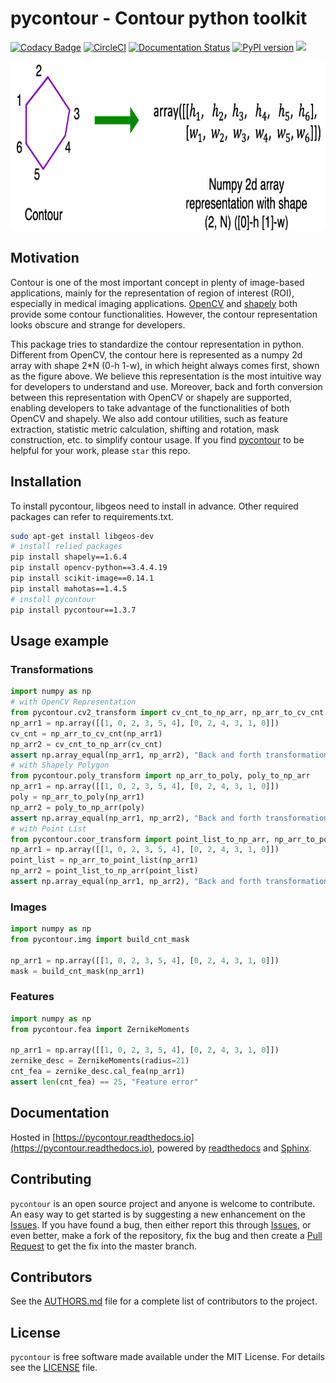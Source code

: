 pycontour - Contour python toolkit
============
[![Codacy Badge](https://api.codacy.com/project/badge/Grade/7a79d543daca49f49d2c8e90bc9b14ce)](https://app.codacy.com/app/PingjunChen/pycontour?utm_source=github.com&utm_medium=referral&utm_content=PingjunChen/pycontour&utm_campaign=Badge_Grade_Dashboard)
[![CircleCI](https://circleci.com/gh/PingjunChen/pycontour.svg?style=svg)](https://circleci.com/gh/PingjunChen/pycontour)
[![Documentation Status](https://readthedocs.org/projects/pycontour/badge/?version=latest)](https://pycontour.readthedocs.io/en/latest/?badge=latest)
[![PyPI version](https://badge.fury.io/py/pycontour.svg)](https://badge.fury.io/py/pycontour)
![](https://img.shields.io/github/stars/PingjunChen/pycontour.svg)
<!-- [![Donate](https://img.shields.io/badge/Donate-PayPal-green.svg)](https://www.paypal.me/PingjunChen) -->

<img src="./docs/media/contour_representation.png" width="800" height="270" alt="contour representation">

Motivation
------------
Contour is one of the most important concept in plenty of image-based applications, mainly for the representation of region of interest (ROI), especially in medical imaging applications. [OpenCV](http://opencv-python-tutroals.readthedocs.io/en/latest/py_tutorials/py_tutorials.html) and [shapely](http://shapely.readthedocs.io/en/stable/manual.html) both provide some contour functionalities. However, the contour representation looks obscure and strange for developers.

This package tries to standardize the contour representation in python. Different from OpenCV, the contour here is represented as a numpy 2d array with shape 2*N (0-h 1-w), in which height always comes first, shown as the figure above. We believe this representation is the most intuitive way for developers to understand and use. Moreover, back and forth conversion between this representation with OpenCV or shapely are supported, enabling developers to take advantage of the functionalities of both OpenCV and shapely. We also add contour utilities, such as feature extraction, statistic metric calculation, shifting and rotation, mask construction, etc. to simplify contour usage. If you find [pycontour](https://github.com/PingjunChen/pycontour) to be helpful for your work, please `star` this repo.

Installation
------------
To install pycontour, libgeos need to install in advance. Other required packages can refer to requirements.txt.
```bash
sudo apt-get install libgeos-dev
# install relied packages
pip install shapely==1.6.4
pip install opencv-python==3.4.4.19
pip install scikit-image==0.14.1
pip install mahotas==1.4.5
# install pycontour
pip install pycontour==1.3.7
```

Usage example
------------

### Transformations
```python
import numpy as np
# with OpenCV Representation
from pycontour.cv2_transform import cv_cnt_to_np_arr, np_arr_to_cv_cnt
np_arr1 = np.array([[1, 0, 2, 3, 5, 4], [0, 2, 4, 3, 1, 0]])
cv_cnt = np_arr_to_cv_cnt(np_arr1)
np_arr2 = cv_cnt_to_np_arr(cv_cnt)
assert np.array_equal(np_arr1, np_arr2), "Back and forth transformation not equal"
# with Shapely Polygon
from pycontour.poly_transform import np_arr_to_poly, poly_to_np_arr
np_arr1 = np.array([[1, 0, 2, 3, 5, 4], [0, 2, 4, 3, 1, 0]])
poly = np_arr_to_poly(np_arr1)
np_arr2 = poly_to_np_arr(poly)
assert np.array_equal(np_arr1, np_arr2), "Back and forth transformation not equal"
# with Point List
from pycontour.coor_transform import point_list_to_np_arr, np_arr_to_point_list
np_arr1 = np.array([[1, 0, 2, 3, 5, 4], [0, 2, 4, 3, 1, 0]])
point_list = np_arr_to_point_list(np_arr1)
np_arr2 = point_list_to_np_arr(point_list)
assert np.array_equal(np_arr1, np_arr2), "Back and forth transformation not equal"
```

### Images
```python
import numpy as np
from pycontour.img import build_cnt_mask

np_arr1 = np.array([[1, 0, 2, 3, 5, 4], [0, 2, 4, 3, 1, 0]])
mask = build_cnt_mask(np_arr1)
```

### Features
```python
import numpy as np
from pycontour.fea import ZernikeMoments

np_arr1 = np.array([[1, 0, 2, 3, 5, 4], [0, 2, 4, 3, 1, 0]])
zernike_desc = ZernikeMoments(radius=21)
cnt_fea = zernike_desc.cal_fea(np_arr1)
assert len(cnt_fea) == 25, "Feature error"
```

Documentation
------------
Hosted in [https://pycontour.readthedocs.io](https://pycontour.readthedocs.io), powered by [readthedocs](https://readthedocs.org) and
[Sphinx](http://www.sphinx-doc.org).

Contributing
------------
``pycontour`` is an open source project and anyone is welcome to contribute. An easy way to get started is by suggesting a new enhancement on the [Issues](https://github.com/PingjunChen/pycontour/issues). If you have found a bug, then either report this through [Issues](https://github.com/PingjunChen/pycontour/issues), or even better, make a fork of the repository, fix the bug and then create a [Pull Request](https://github.com/PingjunChen/pycontour/pulls) to get the fix into the master branch.

Contributors
------------
See the [AUTHORS.md](AUTHORS.md) file for a complete list of contributors to the project.

License
------------
``pycontour`` is free software made available under the MIT License. For details see the [LICENSE](LICENSE) file.
